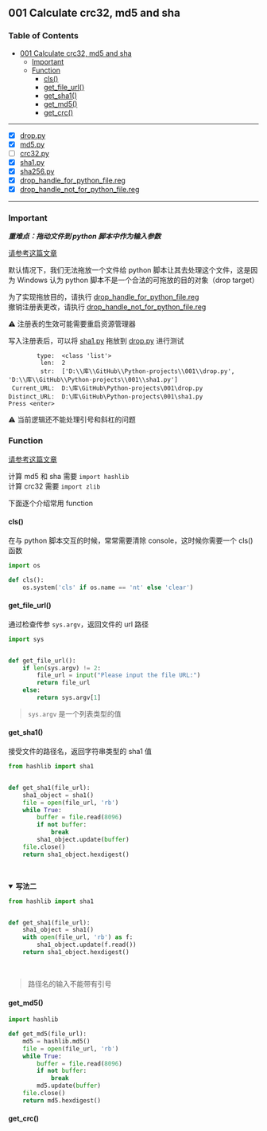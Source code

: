## 001 Calculate crc32, md5 and sha

[TOC levels=4]: # "### Table of Contents"

### Table of Contents
- [001 Calculate crc32, md5 and sha](#001-calculate-crc32-md5-and-sha)
    - [Important](#important)
    - [Function](#function)
        - [cls()](#cls)
        - [get_file_url()](#get-file-url)
        - [get_sha1()](#get-sha1)
        - [get_md5()](#get-md5)
        - [get_crc()](#get-crc)

---

- [x] [drop.py](drop.py)
- [x] [md5.py](md5.py)
- [ ] [crc32.py](crc32.py)
- [x] [sha1.py](sha1.py)
- [x] [sha256.py](sha256.py)
- [x] [drop_handle_for_python_file.reg](drop_handle_for_python_file.reg "为Python文件注册DropHandle")
- [x] [drop_handle_not_for_python_file.reg](drop_handle_not_for_python_file.reg "为Python文件注册DropHandle（恢复）")

---

### Important

***重难点：拖动文件到 python 脚本中作为输入参数***

[请参考这篇文章](http://blog.csdn.net/eijnew/article/details/6695271/)

默认情况下，我们无法拖放一个文件给 python 脚本让其去处理这个文件，这是因为 Windows 认为 python 脚本不是一个合法的可拖放的目的对象（drop target）

为了实现拖放目的，请执行 [drop_handle_for_python_file.reg](drop_handle_for_python_file.reg "为Python文件注册DropHandle")  
撤销注册表更改，请执行 [drop_handle_not_for_python_file.reg](drop_handle_not_for_python_file.reg "为Python文件注册DropHandle（恢复）")

:warning: 注册表的生效可能需要重启资源管理器

写入注册表后，可以将 [sha1.py](sha1.py) 拖放到 [drop.py](drop.py) 进行测试
```text
        type:  <class 'list'>
         len:  2
         str:  ['D:\\库\\GitHub\\Python-projects\\001\\drop.py', 'D:\\库\\GitHub\\Python-projects\\001\\sha1.py']
 Current_URL:  D:\库\GitHub\Python-projects\001\drop.py
Distinct_URL:  D:\库\GitHub\Python-projects\001\sha1.py
Press <enter>
```

:warning: 当前逻辑还不能处理引号和斜杠的问题

### Function

[请参考这篇文章](http://blog.csdn.net/marshall001/article/details/50097705)


计算 md5 和 sha 需要 `import hashlib`  
计算 crc32 需要 `import zlib`

下面逐个介绍常用 function

#### cls()

在与 python 脚本交互的时候，常常需要清除 console，这时候你需要一个 cls() 函数

```python
import os

def cls():
    os.system('cls' if os.name == 'nt' else 'clear')
```

#### get_file_url()

通过检查传参 `sys.argv`，返回文件的 url 路径

```python
import sys


def get_file_url():
    if len(sys.argv) != 2:
        file_url = input("Please input the file URL:")
        return file_url
    else:
        return sys.argv[1]
```

> `sys.argv` 是一个列表类型的值

#### get_sha1()

接受文件的路径名，返回字符串类型的 sha1 值

```python
from hashlib import sha1


def get_sha1(file_url):
    sha1_object = sha1()
    file = open(file_url, 'rb')
    while True:
        buffer = file.read(8096)
        if not buffer:
            break
        sha1_object.update(buffer)
    file.close()
    return sha1_object.hexdigest()
```

&nbsp;<details open><summary>**写法二**</summary>
```python
from hashlib import sha1


def get_sha1(file_url):
    sha1_object = sha1()
    with open(file_url, 'rb') as f:
        sha1_object.update(f.read())
    return sha1_object.hexdigest()
```
&nbsp;</details>


> 路径名的输入不能带有引号

#### get_md5()

```python
import hashlib

def get_md5(file_url):
    md5 = hashlib.md5()
    file = open(file_url, 'rb')
    while True:
        buffer = file.read(8096)
        if not buffer:
            break
        md5.update(buffer)
    file.close()
    return md5.hexdigest()
```

#### get_crc()



